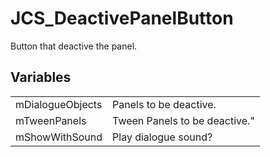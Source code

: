 # JCS_DeactivePanelButton

Button that deactive the panel.


## Variables

<table>
  <tr>
    <td>mDialogueObjects</td>
    <td>Panels to be deactive.</td>
  </tr>
  <tr>
    <td>mTweenPanels</td>
    <td>Tween Panels to be deactive."</td>
  </tr>
  <tr>
    <td>mShowWithSound</td>
    <td>Play dialogue sound?</td>
  </tr>
</table>
